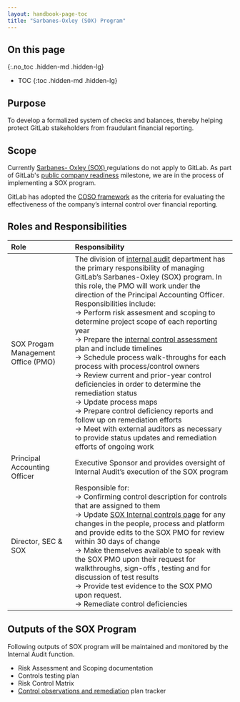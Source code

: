 ```yaml
---
layout: handbook-page-toc
title: "Sarbanes-Oxley (SOX) Program"
---
```


## On this page
{:.no_toc .hidden-md .hidden-lg}

- TOC
{:toc .hidden-md .hidden-lg}


## Purpose

To develop a formalized system of checks and balances, thereby helping protect GitLab stakeholders from fraudulant financial reporting.
<br>

## Scope

Currently [ Sarbanes- Oxley (SOX) ](https://en.wikipedia.org/wiki/Sarbanes%E2%80%93Oxley_Act) regulations do not apply to GitLab. As part of GitLab's [public company readiness](https://about.gitlab.com/handbook/being-a-public-company/#public-company-readiness) milestone, we are in the process of implementing a SOX program.  

GitLab has adopted the [COSO framework](https://www.coso.org/Pages/ic.aspx) as the criteria for evaluating the effectiveness of the company’s internal control over financial reporting.

## Roles and Responsibilities


|Role | Responsibility|
|:------|:-----------|
|SOX Progam Management Office (PMO)|The division of [internal audit](https://about.gitlab.com/handbook/internal-audit/) department has the primary responsibility of managing GitLab’s Sarbanes-Oxley (SOX) program. In this role, the PMO will work under the direction of the Principal Accounting Officer. Responsibilities include: <br> &#8594; Perform risk assesment and scoping to determine project scope of each reporting year  <br> &#8594; Prepare the [internal control assessment](https://internal-handbook.gitlab.io/handbook/finance/sox-internal-controls/control-assessment-procedure/) plan and include timelines <br> &#8594; Schedule process walk-throughs for each process with process/control owners <br> &#8594; Review current and prior-year control deficiencies in order to determine the remediation status <br> &#8594; Update process maps<br> &#8594; Prepare control deficiency reports and follow up on remediation efforts <br> &#8594; Meet with external auditors as necessary to provide status updates and remediation efforts of ongoing work <br> |
|Principal Accounting Officer|Executive Sponsor and provides oversight of Internal Audit’s execution of the SOX program|
|Director, SEC & SOX| Responsible for: <br> &#8594; Confirming control description for controls that are assigned to them <br> &#8594; Update [SOX Internal controls page](https://internal-handbook.gitlab.io/handbook/finance/sox-internal-controls/) for any changes in the people, process and platform and provide edits to the SOX PMO for review within 30 days of change<br> &#8594; Make themselves available to speak with the SOX PMO upon their request for walkthroughs, sign-offs , testing and for discussion of test results<br> &#8594; Provide test evidence to the SOX PMO upon request.<br> &#8594; Remediate control deficiencies|

## Outputs of the SOX Program

Following outputs of SOX program will be maintained and monitored by the Internal Audit function.

- Risk Assessment and Scoping documentation
- Controls testing plan
- Risk Control Matrix
- [Control observations and remediation](https://about.gitlab.com/handbook/engineering/security/security-assurance/security-compliance/observation-management.html) plan tracker
































